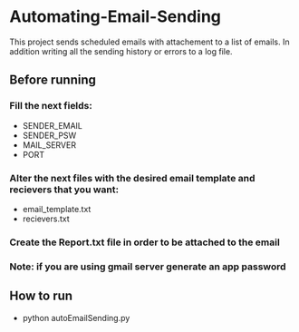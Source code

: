 # Automating-Email-Sending

This project sends scheduled emails with attachement to a list of emails. In addition writing all the sending history or errors to a log file.

## Before running
### Fill the next fields:
+ SENDER_EMAIL
+ SENDER_PSW 
+ MAIL_SERVER 
+ PORT 

### Alter the next files with the desired email template and recievers that you want:
+  email_template.txt
+  recievers.txt

### Create the Report.txt file in order to be attached to the email

### Note: if you are using gmail server generate an app password

## How to run
+ python autoEmailSending.py




